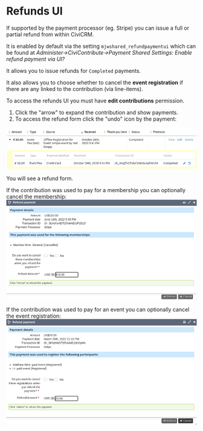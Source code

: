 # Refunds UI
If supported by the payment processor (eg. Stripe) you can issue a full or partial refund from within CiviCRM.

It is enabled by default via the setting `mjwshared_refundpaymentui` which can be found at
*Administer->CiviContribute->Payment Shared Settings: Enable refund payment via UI?*

It allows you to issue refunds for `Completed` payments.

It also allows you to choose whether to cancel the **event registration** if there are any linked to the contribution (via line-items).

To access the refunds UI you must have **edit contributions** permission.

1. Click the "arrow" to expand the contribution and show payments.
2. To access the refund form click the "undo" icon by the payment:

![Refund icon](images/refundpaymenticon.png)

You will see a refund form.

If the contribution was used to pay for a membership you can optionally cancel the membership:
![Refund UI - memberships](images/refundui-membership.png)

If the contribution was used to pay for an event you can optionally cancel the event registration:
![Refund UI - events](images/refundui-events.png)
